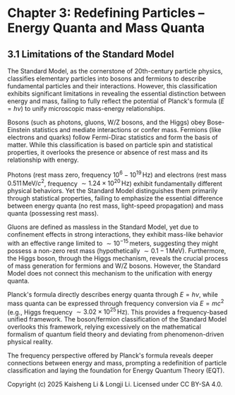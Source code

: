 # Chapter 3: Redefining Particles – Energy Quanta and Mass Quanta

## 3.1 Limitations of the Standard Model

The Standard Model, as the cornerstone of 20th-century particle physics, classifies elementary particles into bosons and fermions to describe fundamental particles and their interactions. However, this classification exhibits significant limitations in revealing the essential distinction between energy and mass, failing to fully reflect the potential of Planck's formula ($E = h\nu$) to unify microscopic mass-energy relationships.

Bosons (such as photons, gluons, W/Z bosons, and the Higgs) obey Bose-Einstein statistics and mediate interactions or confer mass. Fermions (like electrons and quarks) follow Fermi-Dirac statistics and form the basis of matter. While this classification is based on particle spin and statistical properties, it overlooks the presence or absence of rest mass and its relationship with energy.

Photons (rest mass zero, frequency $10^6 - 10^{19} \, \text{Hz}$) and electrons (rest mass $0.511 \, \text{MeV}/c^2$, frequency $\sim 1.24 \times 10^{20} \, \text{Hz}$) exhibit fundamentally different physical behaviors. Yet the Standard Model distinguishes them primarily through statistical properties, failing to emphasize the essential difference between energy quanta (no rest mass, light-speed propagation) and mass quanta (possessing rest mass).

Gluons are defined as massless in the Standard Model, yet due to confinement effects in strong interactions, they exhibit mass-like behavior with an effective range limited to $\sim 10^{-15} \, \text{meters}$, suggesting they might possess a non-zero rest mass (hypothetically $\sim 0.1 - 1 \, \text{MeV}$). Furthermore, the Higgs boson, through the Higgs mechanism, reveals the crucial process of mass generation for fermions and W/Z bosons. However, the Standard Model does not connect this mechanism to the unification with energy quanta.

Planck's formula directly describes energy quanta through $E = h\nu$, while mass quanta can be expressed through frequency conversion via $E = mc^2$ (e.g., Higgs frequency $\sim 3.02 \times 10^{25} \, \text{Hz}$). This provides a frequency-based unified framework. The boson/fermion classification of the Standard Model overlooks this framework, relying excessively on the mathematical formalism of quantum field theory and deviating from phenomenon-driven physical reality.

The frequency perspective offered by Planck's formula reveals deeper connections between energy and mass, prompting a redefinition of particle classification and laying the foundation for Energy Quantum Theory (EQT).

Copyright (c) 2025 Kaisheng Li & Longji Li. Licensed under CC BY-SA 4.0.
